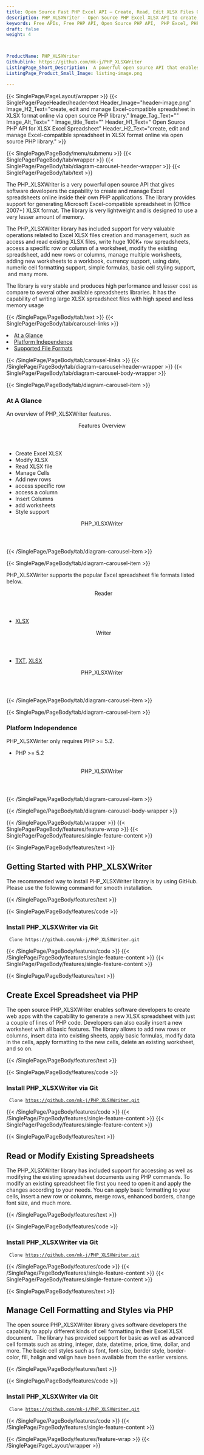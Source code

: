```yaml
---
title: Open Source Fast PHP Excel API – Create, Read, Edit XLSX Files Online
description: PHP_XLSXWriter - Open Source PHP Excel XLSX API to create, modify & manage Spreadsheet. Add new rows & columns, insert worksheets to a workbook & basic cell styling.
keywords: Free APIs, Free PHP API, Open Source PHP API,  PHP Excel, PHP Spreadsheet, Open Source Excel APIs, Open Source PHP APIs, Free XLSX API, Free XLS API, Create XLSX Free, Convert XLSX Free, Create XLS using PHP, Convert XLSX using PHP, PHP Excel programming, PHP Excel APIs, PHP .xls, PHP .xlsx, PHP .xlsx API, PHP .xls library, PHP Excel library, create  Excel Spreadsheet, add sheet to workbook, add cells to sheet, modify Excel documents, add chart to Excel files 
draft: false
weight: 4



ProductName: PHP_XLSXWriter
Githublink: https://github.com/mk-j/PHP_XLSXWriter
ListingPage_Short_Description:  A powerful open source API that enables softwre developers to open, create, modify, parse, & manage XLSX spreadsheets. It supports writing huge 100K+ row spreadsheets with ease.
ListingPage_Product_Small_Image: listing-image.png 

---
```


{{< SinglePage/PageLayout/wrapper >}}
{{< SinglePage/PageHeader/header-text
Header_Image="header-image.png"
Image_H2_Text="create, edit and manage Excel-compatible spreadsheet in XLSX format online via open source PHP library."
Image_Tag_Text=""
Image_Alt_Text=" "
Image_title_Text=""
Header_H1_Text=" Open Source PHP API for XLSX Excel Spreadsheet"
Header_H2_Text="create, edit and manage Excel-compatible spreadsheet in XLSX format online via open source PHP library." >}}

{{< SinglePage/PageBody/menu/submenu >}}
{{< SinglePage/PageBody/tab/wrapper >}}
{{< SinglePage/PageBody/tab/diagram-carousel-header-wrapper >}}
{{< SinglePage/PageBody/tab/text >}}



<p>The PHP_XLSXWriter is a very powerful open source API that gives software developers the capability to create and manage Excel spreadsheets online inside their own PHP applications. The library provides support for generating Microsoft Excel-compatible spreadsheet in (Office 2007+) XLSX format. The library is very lightweight and is designed to use a very lesser amount of memory.</p>
<p>The PHP_XLSXWriter library has included support for very valuable operations related to Excel XLSX files creation and management, such as access and read existing XLSX files, write huge 100K+ row spreadsheets, access a specific row or column of a worksheet, modify the existing spreadsheet, add new rows or columns, manage multiple worksheets, adding new worksheets to a workbook, currency support, using date, numeric cell formatting support, simple formulas, basic cell styling support,  and many more.</p>
<p>The library is very stable and produces high performance and lesser cost as compare to several other available spreadsheets libraries. It has the capability of writing large XLSX spreadsheet files with high speed and less memory usage</p>

{{< /SinglePage/PageBody/tab/text >}}
{{< SinglePage/PageBody/tab/carousel-links >}}

<li data-target="#diagramcarousel" data-slide-to="0"><a href="#">At a Glance</a></li>
<li data-target="#diagramcarousel" data-slide-to="2"><a href="#">Platform Independence</a></li>
<li data-target="#diagramcarousel" data-slide-to="1"><a class="activetab" href="#">Supported File Formats</a></li>


{{< /SinglePage/PageBody/tab/carousel-links >}}
{{< /SinglePage/PageBody/tab/diagram-carousel-header-wrapper >}}
{{< SinglePage/PageBody/tab/diagram-carousel-body-wrapper >}}

{{< SinglePage/PageBody/tab/diagram-carousel-item >}}
<h3>At A Glance</h3>
<p>An overview of PHP_XLSXWriter features.</p>
<div class="diagram1 d1-poi">
<div class="d1-row">
<div class="d1-col d1-right"><header>Features Overview</header>
<ul>
<li>Create Excel XLSX</li>
<li>Modify XLSX</li>
<li>Read XLSX file</li>
<li>Manage Cells</li>
<li>Add new rows</li>
<li>access specific row</li>
<li>access a column</li>
<li>Insert Columns</li>
<li>add worksheets</li>
<li>Style support</li>
</ul>
</div>
</div>
<div class="d1-logo" style="border: none;"><!--<img src='listing-image.png' alt="Compression APIs for .NET" />--><header>PHP_XLSXWriter</header><footer><small></small></footer></div>
<!--/logo--></div>
<!--/diagram1-->
{{< /SinglePage/PageBody/tab/diagram-carousel-item >}}

{{< SinglePage/PageBody/tab/diagram-carousel-item >}}
<p>PHP_XLSXWriter supports the popular Excel spreadsheet file formats listed below.</p>
<div class="diagram1 d2  d1-poi">
<div class="d1-row">
<div class="d1-col d1-left"><header><i class="fa fa-arrows-v "> </i> Reader</header>
<ul>
<li><a href="https://docs.fileformat.com/spreadsheet/xlsx/">XLSX</a></li>
</ul>
</div>
<!--/left-->
<div class="d1-col d1-right"><header><i class="fa  fa-long-arrow-down"> </i> Writer</header>
<ul>
<li><a href="https://docs.fileformat.com/word-processing/txt/">TXT</a>, <a href="https://docs.fileformat.com/spreadsheet/xlsx/">XLSX</a></li>
</ul>
</div>
<!--/right--></div>
<!--/row-->
<div class="d1-logo" style="border: none;"><!--<img src='listing-image.png' alt="Compression APIs for .NET" />--><header>PHP_XLSXWriter</header><footer><small></small></footer></div>
<!--/logo--></div>
<!--/diagram2-->
{{< /SinglePage/PageBody/tab/diagram-carousel-item >}}

{{< SinglePage/PageBody/tab/diagram-carousel-item >}}
<h3>Platform Independence</h3>
<p>PHP_XLSXWriter only requires PHP &gt;= 5.2.</p>
<div class="diagram1 d1-poi">
<div class="d1-row">
<div class="d1-col d1-left">
<ul>
<li>PHP &gt;= 5.2 </li>
</ul>
</div>
<!--/left-->
<div class="d1-col d1-right"> </div>
<!--/right--></div>
<!--/row-->
<div class="d1-logo" style="border: none;"><!--<img src='listing-image.png' alt="Compression APIs for .NET" />--><header>PHP_XLSXWriter</header><footer><small></small></footer></div>
<!--/logo--></div>
<!--/diagram2 -->
{{< /SinglePage/PageBody/tab/diagram-carousel-item >}}

{{< /SinglePage/PageBody/tab/diagram-carousel-body-wrapper >}}

{{< /SinglePage/PageBody/tab/wrapper >}}
{{< SinglePage/PageBody/features/feature-wrap >}}
{{< SinglePage/PageBody/features/single-feature-content >}}

{{< SinglePage/PageBody/features/text >}}
<h2 class="h2title">Getting Started with PHP_XLSXWriter</h2>
<p>The recommended way to install PHP_XLSXWriter library is by using GitHub. Please use the following command for smooth installation.</p>
{{< /SinglePage/PageBody/features/text >}}

{{< SinglePage/PageBody/features/code >}}
<h3>Install PHP_XLSXWriter via Git</h3>
<pre><code class="html"> Clone https://github.com/mk-j/PHP_XLSXWriter.git</code></pre>


{{< /SinglePage/PageBody/features/code >}}
{{< /SinglePage/PageBody/features/single-feature-content >}}
{{< SinglePage/PageBody/features/single-feature-content >}}

{{< SinglePage/PageBody/features/text >}}
<h2 class="h2title">Create Excel Spreadsheet via PHP</h2>
<p>The open source PHP_XLSXWriter enables software developers to create web apps with the capability to generate a new XLSX spreadsheet with just a couple of lines of PHP code. Developers can also easily insert a new worksheet with all basic features. The library allows to add new rows or columns, insert data into existing sheets, apply basic formulas, modify data in the cells, apply formatting to the new cells, delete an existing worksheet, and so on.</p>

{{< /SinglePage/PageBody/features/text >}}

{{< SinglePage/PageBody/features/code >}}
<h3>Install PHP_XLSXWriter via Git</h3>
<pre><code class="html"> Clone <a href="https://github.com/mk-j/PHP_XLSXWriter.git">https://github.com/mk-j/PHP_XLSXWriter.git</a></code></pre>


{{< /SinglePage/PageBody/features/code >}}
{{< /SinglePage/PageBody/features/single-feature-content >}}
{{< SinglePage/PageBody/features/single-feature-content >}}

{{< SinglePage/PageBody/features/text >}}
<h2 class="h2title">Read or Modify Existing Spreadsheets</h2>
<p>The PHP_XLSXWriter library has included support for accessing as well as modifying the existing spreadsheet documents using PHP commands. To modify an existing spreadsheet file first you need to open it and apply the changes according to your needs. You can apply basic formatting to your cells, insert a new row or columns, merge rows, enhanced borders, change font size, and much more.</p>

{{< /SinglePage/PageBody/features/text >}}

{{< SinglePage/PageBody/features/code >}}
<h3>Install PHP_XLSXWriter via Git</h3>
<pre><code class="html"> Clone <a href="https://github.com/mk-j/PHP_XLSXWriter.git">https://github.com/mk-j/PHP_XLSXWriter.git</a></code></pre>


{{< /SinglePage/PageBody/features/code >}}
{{< /SinglePage/PageBody/features/single-feature-content >}}
{{< SinglePage/PageBody/features/single-feature-content >}}

{{< SinglePage/PageBody/features/text >}}
<h2 class="h2title">Manage Cell Formatting and Styles via PHP</h2>
<p>The open source PHP_XLSXWriter library gives software developers the capability to apply different kinds of cell formatting in their Excel XLSX document.  The library has provided support for basic as well as advanced cell formats such as string, integer, date, datetime, price, time, dollar, and more. The basic cell styles such as font, font-size, border style, border-color, fill, halign and valign have been available from the earlier versions.</p>

{{< /SinglePage/PageBody/features/text >}}

{{< SinglePage/PageBody/features/code >}}
<h3>Install PHP_XLSXWriter via Git</h3>
<pre><code class="html"> Clone <a href="https://github.com/mk-j/PHP_XLSXWriter.git">https://github.com/mk-j/PHP_XLSXWriter.git</a></code></pre>


{{< /SinglePage/PageBody/features/code >}}
{{< /SinglePage/PageBody/features/single-feature-content >}}

{{< /SinglePage/PageBody/features/feature-wrap >}}
{{< /SinglePage/PageLayout/wrapper >}}
